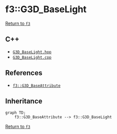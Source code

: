 # f3::G3D_BaseLight

[Return to `f3`](/docs/f3.md)

## C++

- [`G3D_BaseLight.hpp`](/c++/include/G3D_BaseLight.hpp)
- [`G3D_BaseLight.cpp`](/c++/source/G3D_BaseLight.cpp)

## References

- [`f3::G3D_BaseAttribute`](/docs/f3/G3D_BaseAttribute.md)

## Inheritance

```mermaid
graph TD;
    f3::G3D_BaseAttribute --> f3::G3D_BaseLight
```

[Return to `f3`](/docs/f3.md)